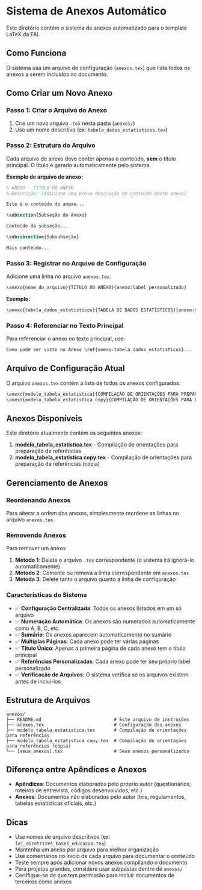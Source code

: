 # Sistema de Anexos Automático

Este diretório contém o sistema de anexos automatizado para o template LaTeX da FAI.

## Como Funciona

O sistema usa um arquivo de configuração (`anexos.tex`) que lista todos os anexos a serem incluídos no documento.

## Como Criar um Novo Anexo

### Passo 1: Criar o Arquivo do Anexo
1. Crie um novo arquivo `.tex` nesta pasta (`anexos/`)
2. Use um nome descritivo (ex: `tabela_dados_estatisticos.tex`)

### Passo 2: Estrutura do Arquivo
Cada arquivo de anexo deve conter apenas o conteúdo, **sem** o título principal. O título é gerado automaticamente pelo sistema.

**Exemplo de arquivo de anexo:**

```latex
% ANEXO - TÍTULO DO ANEXO
% Descrição: [Adicione uma breve descrição do conteúdo deste anexo]

Este é o conteúdo do anexo...

\subsection{Subseção do Anexo}

Conteúdo da subseção...

\subsubsection{Subsubseção}

Mais conteúdo...
```

### Passo 3: Registrar no Arquivo de Configuração
Adicione uma linha no arquivo `anexos.tex`:

```latex
\anexo{nome_do_arquivo}{TÍTULO DO ANEXO}{anexo:label_personalizado}
```

**Exemplo:**
```latex
\anexo{tabela_dados_estatisticos}{TABELA DE DADOS ESTATÍSTICOS}{anexo:tabela_dados_estatisticos}
```

### Passo 4: Referenciar no Texto Principal
Para referenciar o anexo no texto principal, use:

```latex
Como pode ser visto no Anexo \ref{anexo:tabela_dados_estatisticos}...
```

## Arquivo de Configuração Atual

O arquivo `anexos.tex` contém a lista de todos os anexos configurados:

```latex
\anexo{modelo_tabela_estatistica}{COMPILAÇÃO DE ORIENTAÇÕES PARA PREPARAÇÃO DE REFERÊNCIAS}{anexo:modelo_tabela_estatistica}
\anexo{modelo_tabela_estatistica copy}{COMPILAÇÃO DE ORIENTAÇÕES PARA PREPARAÇÃO DE REFERÊNCIAS2}{anexo:modelo_tabela_estatistica_copy}
```

## Anexos Disponíveis

Este diretório atualmente contém os seguintes anexos:

1. **modelo_tabela_estatistica.tex** - Compilação de orientações para preparação de referências
2. **modelo_tabela_estatistica copy.tex** - Compilação de orientações para preparação de referências (cópia)

## Gerenciamento de Anexos

### Reordenando Anexos
Para alterar a ordem dos anexos, simplesmente reordene as linhas no arquivo `anexos.tex`.

### Removendo Anexos
Para remover um anexo:

1. **Método 1**: Delete o arquivo `.tex` correspondente (o sistema irá ignorá-lo automaticamente)
2. **Método 2**: Comente ou remova a linha correspondente em `anexos.tex`
3. **Método 3**: Delete tanto o arquivo quanto a linha de configuração

### Características do Sistema

- ✅ **Configuração Centralizada**: Todos os anexos listados em um só arquivo
- ✅ **Numeração Automática**: Os anexos são numerados automaticamente como A, B, C, etc.
- ✅ **Sumário**: Os anexos aparecem automaticamente no sumário
- ✅ **Múltiplas Páginas**: Cada anexo pode ter várias páginas
- ✅ **Título Único**: Apenas a primeira página de cada anexo tem o título principal
- ✅ **Referências Personalizadas**: Cada anexo pode ter seu próprio label personalizado
- ✅ **Verificação de Arquivos**: O sistema verifica se os arquivos existem antes de incluí-los

## Estrutura de Arquivos

```
anexos/
├── README.md                           # Este arquivo de instruções
├── anexos.tex                          # Configuração dos anexos
├── modelo_tabela_estatistica.tex       # Compilação de orientações para referências
├── modelo_tabela_estatistica copy.tex  # Compilação de orientações para referências (cópia)
└── [seus_anexos].tex                   # Seus anexos personalizados
```

## Diferença entre Apêndices e Anexos

- **Apêndices**: Documentos elaborados pelo próprio autor (questionários, roteiros de entrevista, códigos desenvolvidos, etc.)
- **Anexos**: Documentos não elaborados pelo autor (leis, regulamentos, tabelas estatísticas oficiais, etc.)

## Dicas

- Use nomes de arquivo descritivos (ex: `lei_diretrizes_bases_educacao.tex`)
- Mantenha um anexo por arquivo para melhor organização
- Use comentários no início de cada arquivo para documentar o conteúdo
- Teste sempre após adicionar novos anexos compilando o documento
- Para projetos grandes, considere usar subpastas dentro de `anexos/`
- Certifique-se de que tem permissão para incluir documentos de terceiros como anexos
